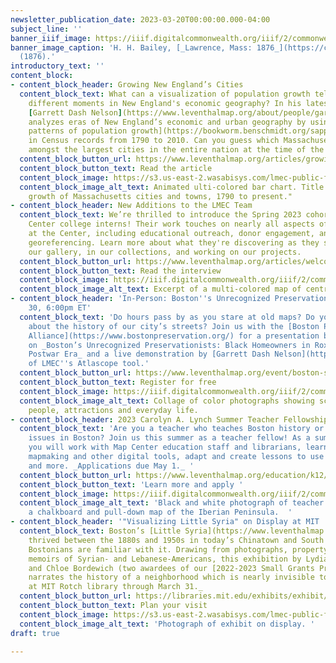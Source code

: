 ```yaml
---
newsletter_publication_date: 2023-03-20T00:00:00.000-04:00
subject_line: ''
banner_iiif_image: https://iiif.digitalcommonwealth.org/iiif/2/commonwealth:wd376025w/524,330,7651,5134/2000,/0/default.jpg
banner_image_caption: 'H. H. Bailey, [_Lawrence, Mass: 1876_](https://collections.leventhalmap.org/search/commonwealth:wd376024m)
  (1876).'
introductory_text: ''
content_block:
- content_block_header: Growing New England’s Cities
  content_block_text: What can a visualization of population growth tell us about
    different moments in New England's economic geography? In his latest article,
    [Garrett Dash Nelson](https://www.leventhalmap.org/about/people/garrett-nelson/)
    analyzes eras of New England’s economic and urban geography by using [spatial
    patterns of population growth](https://bookworm.benschmidt.org/sappingattention/population-density-2-old-and-new-new/)
    in Census records from 1790 to 2010. Can you guess which Massachusetts towns ranked
    amongst the largest cities in the entire nation at the time of the first Census?
  content_block_button_url: https://www.leventhalmap.org/articles/growing-cities/
  content_block_button_text: Read the article
  content_block_image: https://s3.us-east-2.wasabisys.com/lmec-public-files/newsletters/growing-cities-graph.gif
  content_block_image_alt_text: Animated ulti-colored bar chart. Title reads "The
    growth of Massachusetts cities and towns, 1790 to present."
- content_block_header: New Additions to the LMEC Team
  content_block_text: We’re thrilled to introduce the Spring 2023 cohort of Leventhal
    Center college interns! Their work touches on nearly all aspects of what we do
    at the Center, including educational outreach, donor engagement, and web-based
    georeferencing. Learn more about what they're discovering as they spend time in
    our gallery, in our collections, and working on our projects.
  content_block_button_url: https://www.leventhalmap.org/articles/welcome-spring-2023-interns/
  content_block_button_text: Read the interview
  content_block_image: https://iiif.digitalcommonwealth.org/iiif/2/commonwealth:js956k433/2949,3484,3362,1993/2000,/0/default.jpg
  content_block_image_alt_text: Excerpt of a multi-colored map of central Boston
- content_block_header: 'In-Person: Boston''s Unrecognized Preservationists · March
    30, 6:00pm ET'
  content_block_text: 'Do hours pass by as you stare at old maps? Do you like learning
    about the history of our city’s streets? Join us with the [Boston Preservation
    Alliance](https://www.bostonpreservation.org/) for a presentation by [Maddie Webster](https://www.leventhalmap.org/about/people/madeline-webster/)
    on _Boston’s Unrecognized Preservationists: Black Homeowners in Roxbury in the
    Postwar Era_ and a live demonstration by [Garrett Dash Nelson](https://www.leventhalmap.org/about/people/garrett-nelson/)
    of LMEC''s Atlascope tool.'
  content_block_button_url: https://www.leventhalmap.org/event/boston-s-unwitting-preservationists-black-homeowners-of-roxbury/
  content_block_button_text: Register for free
  content_block_image: https://iiif.digitalcommonwealth.org/iiif/2/commonwealth:7h14cw27m/213,1497,4134,4125/2000,/0/default.jpg
  content_block_image_alt_text: Collage of color photographs showing scenes of buildings,
    people, attractions and everyday life.
- content_block_header: 2023 Carolyn A. Lynch Summer Teacher Fellowship
  content_block_text: 'Are you a teacher who teaches Boston history or contemporary
    issues in Boston? Join us this summer as a teacher fellow! As a summer fellow
    you will work with Map Center education staff and librarians, learn basic GIS
    mapmaking and other digital tools, adapt and create lessons to use in your classroom,
    and more. _Applications due May 1._ '
  content_block_button_url: https://www.leventhalmap.org/education/k12/2021-lynch-summer-teacher-fellowship/
  content_block_button_text: 'Learn more and apply '
  content_block_image: https://iiif.digitalcommonwealth.org/iiif/2/commonwealth:k930h865k/608,69,3182,2588/2000,/0/default.jpg
  content_block_image_alt_text: 'Black and white photograph of teacher in front of
    a chalkboard and pull-down map of the Iberian Peninsula.  '
- content_block_header: '"Visualizing Little Syria" on Display at MIT '
  content_block_text: Boston’s [Little Syria](https://www.leventhalmap.org/digital-exhibitions/building-blocks/topics/creating-communities/)
    thrived between the 1880s and 1950s in today’s Chinatown and South End, yet few
    Bostonians are familiar with it. Drawing from photographs, property maps, and
    memoirs of Syrian- and Lebanese-Americans, this exhibition by Lydia Harrington
    and Chloe Bordewich (two awardees of our [2022-2023 Small Grants Program](https://www.leventhalmap.org/research/digital-publication-small-grants/))
    narrates the history of a neighborhood which is nearly invisible today. _On display
    at MIT Rotch library through March 31._
  content_block_button_url: https://libraries.mit.edu/exhibits/exhibit/ottoman-boston/
  content_block_button_text: Plan your visit
  content_block_image: https://s3.us-east-2.wasabisys.com/lmec-public-files/newsletters/Visualizing-Little-Syria.png
  content_block_image_alt_text: 'Photograph of exhibit on display. '
draft: true

---
```

